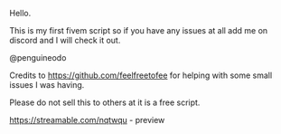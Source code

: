 Hello.

This is my first fivem script so if you have any issues at all add me on discord and I will check it out.

@penguineodo

Credits to https://github.com/feelfreetofee for helping with some small issues I was having.

Please do not sell this to others at it is a free script.

https://streamable.com/nqtwqu - preview
